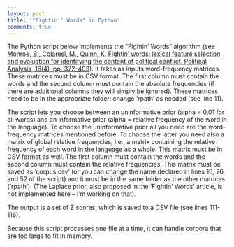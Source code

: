 ```yaml
---
layout: post
title: '"Fightin'' Words" in Python'
comments: true
---
```


The Python script below implements the “Fightin’ Words” algorithm (see [Monroe, B., Colaresi, M., Quinn, K. Fightin’ words: lexical feature selection and evaluation for identifying the content of political conflict. Political Analysis, 16(4), pp. 372-403](http://pan.oxfordjournals.org/content/16/4/372.short)). It takes as inputs word-frequency matrices. These matrices must be in CSV format. The first column must contain the words and the second column must contain the absolute frequencies (if there are additional columns they will simply be ignored). These matrices need to be in the appropriate folder: change ‘rpath’ as needed (see line 11).

The script lets you choose between an uninformative prior (alpha = 0.01 for all words) and an informative prior (alpha = relative frequency of the word in the language). To choose the uninformative prior all you need are the word-frequency matrices mentioned before. To choose the latter you need also a matrix of global relative frequencies, i.e., a matrix containing the relative frequency of each word in the language as a whole. This matrix must be in CSV format as well. The first column must contain the words and the second column must contain the relative frequencies. This matrix must be saved as ‘corpus.csv’ (or you can change the name declared in lines 16, 26, and 52 of the script) and it must be in the same folder as the other matrices (‘rpath’). (The Laplace prior, also proposed in the ‘Fightin’ Words’ article, is not implemented here – I’m working on that).

The output is a set of Z scores, which is saved to a CSV file (see lines 111-116).

Because this script processes one file at a time, it can handle corpora that are too large to fit in memory.

<script src="https://gist.github.com/thiagomarzagao/ff45fd59b2f5a831b121.js"></script>
